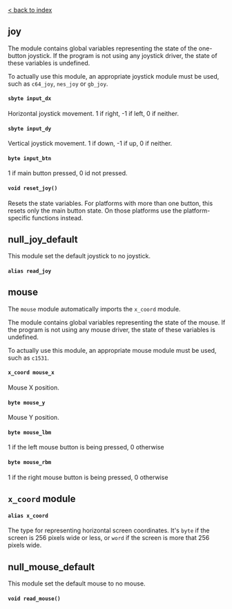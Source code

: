 [< back to index](../doc_index.md)

## joy

The module contains global variables representing the state of the one-button joystick.
If the program is not using any joystick driver, the state of these variables is undefined.

To actually use this module, an appropriate joystick module must be used, such as `c64_joy`, `nes_joy` or `gb_joy`.

#### `sbyte input_dx`

Horizontal joystick movement. 1 if right, -1 if left, 0 if neither.

#### `sbyte input_dy`

Vertical joystick movement. 1 if down, -1 if up, 0 if neither.

#### `byte input_btn`

1 if main button pressed, 0 id not pressed.

#### `void reset_joy()`

Resets the state variables.
For platforms with more than one button, this resets only the main button state.
On those platforms use the platform-specific functions instead. 

## null_joy_default

This module set the default joystick to no joystick. 

#### `alias read_joy`

## mouse

The `mouse` module automatically imports the `x_coord` module.

The module contains global variables representing the state of the mouse.
If the program is not using any mouse driver, the state of these variables is undefined.

To actually use this module, an appropriate mouse module must be used, such as `c1531`.

#### `x_coord mouse_x`

Mouse X position.

#### `byte mouse_y`

Mouse Y position.

#### `byte mouse_lbm`

1 if the left mouse button is being pressed, 0 otherwise

#### `byte mouse_rbm`

1 if the right mouse button is being pressed, 0 otherwise

## `x_coord` module

#### `alias x_coord`

The type for representing horizontal screen coordinates.
It's `byte` if the screen is 256 pixels wide or less,
or `word` if the screen is more that 256 pixels wide.

## null_mouse_default

This module set the default mouse to no mouse. 

#### `void read_mouse()`
